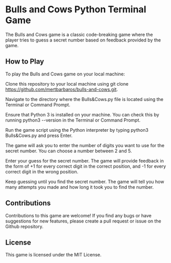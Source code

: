 # Bulls and Cows Python Terminal Game

The Bulls and Cows game is a classic code-breaking game where the player tries to guess a secret number based on feedback provided by the game.

## How to Play
To play the Bulls and Cows game on your local machine:

Clone this repository to your local machine using git clone https://github.com/mertbarbaros/bulls-and-cows.git.

Navigate to the directory where the Bulls&Cows.py file is located using the Terminal or Command Prompt.

Ensure that Python 3 is installed on your machine. You can check this by running python3 --version in the Terminal or Command Prompt.

Run the game script using the Python interpreter by typing python3 Bulls&Cows.py and press Enter.

The game will ask you to enter the number of digits you want to use for the secret number. You can choose a number between 2 and 5.

Enter your guess for the secret number. The game will provide feedback in the form of +1 for every correct digit in the correct position, and -1 for every correct digit in the wrong position.

Keep guessing until you find the secret number. The game will tell you how many attempts you made and how long it took you to find the number.

## Contributions
Contributions to this game are welcome! If you find any bugs or have suggestions for new features, please create a pull request or issue on the Github repository.

## License
This game is licensed under the MIT License.
